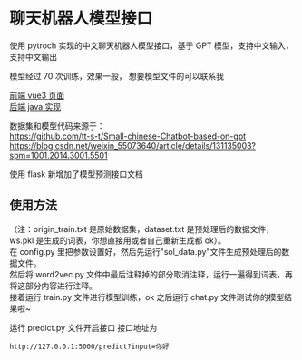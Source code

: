 # 聊天机器人模型接口

使用 pytroch 实现的中文聊天机器人模型接口，基于 GPT 模型，支持中文输入，支持中文输出

模型经过 70 次训练，效果一般，
想要模型文件的可以联系我

[前端 vue3 页面](https://github.com/Plke/chatRobot-front)
</br>
[后端 java 实现](https://github.com/Plke/chatRobot-backend)

数据集和模型代码来源于：
</br>
https://github.com/tt-s-t/Small-chinese-Chatbot-based-on-gpt
</br>
https://blog.csdn.net/weixin_55073640/article/details/131135003?spm=1001.2014.3001.5501

使用 flask 新增加了模型预测接口文档

## 使用方法

（注：origin_train.txt 是原始数据集，dataset.txt 是预处理后的数据文件，ws.pkl 是生成的词表，你想直接用或者自己重新生成都 ok）。<br />
在 config.py 里把参数设置好，然后先运行"sol_data.py"文件生成预处理后的数据文件。<br />
然后将 word2vec.py 文件中最后注释掉的部分取消注释，运行一遍得到词表，再将这部分内容进行注释。<br />
接着运行 train.py 文件进行模型训练，ok 之后运行 chat.py 文件测试你的模型结果啦~

运行 predict.py 文件开启接口
接口地址为

```
http://127.0.0.1:5000/predict?input=你好
```
